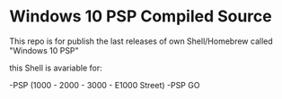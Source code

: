 # Windows 10 PSP Compiled Source

This repo is for publish the last releases of own Shell/Homebrew called "Windows 10 PSP"

this Shell is avariable for:
 
  -PSP (1000 - 2000 - 3000 - E1000 Street)
  -PSP GO
